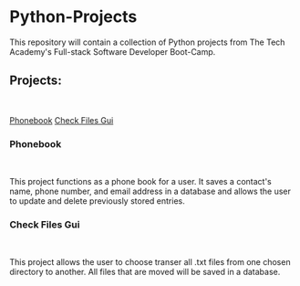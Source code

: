# Python-Projects

This repository will contain a collection of Python projects from The Tech Academy's Full-stack Software Developer Boot-Camp.


<h2>Projects: </h2><br>

[Phonebook](https://github.com/techyjesse/Python-Projects/tree/main/project_phonebook/project_phonebook)
[Check Files Gui](https://github.com/techyjesse/Python-Projects/tree/main/app_recent_file_transfer)


<h3>Phonebook</h3><br>

This project functions as a phone book for a user. It saves a contact's name, phone number, and email address in a database and allows the user to update and delete previously stored entries.


<h3>Check Files Gui</h3><br>

This project allows the user to choose transer all .txt files from one chosen directory to another.
All files that are moved will be saved in a database.

